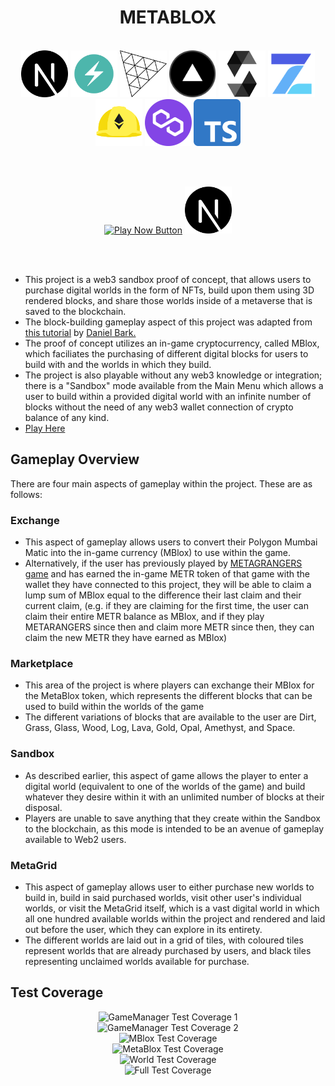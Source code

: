 <div align="center"><h1>METABLOX</h1></div>
</br>
<div align="center">
  <a href="https://nextjs.org/"><img src="./readme_content/stacklogos/NextJS.png" width="75" height="75"></a>
  <a href="https://chakra-ui.com/"><img src="./readme_content/stacklogos/ChakraUI.png" width="75" height="75"></a>
  <a href="https://threejs.org/"><img src="./readme_content/stacklogos/ThreeJS.png" width="75" height="75"></a>
  <a href="https://vercel.com/"><img src="./readme_content/stacklogos/Vercel.png" width="75" height="75"></a>
  <a href="https://docs.soliditylang.org/en/v0.8.17/"><img src="./readme_content/stacklogos/Solidity.png" width="75" height="75"></a>
  <a href="https://www.openzeppelin.com/"><img src="./readme_content/stacklogos/OpenZeppelin.png" width="75" height="75"></a>
  <a href="https://hardhat.org/"><img src="./readme_content/stacklogos/Hardhat.png" width="75" height="75"></a>
  <a href="https://polygon.technology/"><img src="./readme_content/stacklogos/Polygon.png" width="75" height="75"></a>
  <a href="https://www.typescriptlang.org/"><img src="./readme_content/stacklogos/Typescript.png" width="75" height="75"></a>
</div>

<br></br>
<div align="center">
  <a href="https://meta-blox-v1.vercel.app"><img src"./readme_content/playnowbutton.png" width="200" height="50" alt="Play Now Button"></a>
  <a href="https://nextjs.org/"><img src="./readme_content/stacklogos/NextJS.png" width="75" height="75"></a>
</div>

<br></br>
- This project is a web3 sandbox proof of concept, that allows users to purchase digital worlds in the form of NFTs, build upon them using 3D rendered blocks, and share those worlds inside of a metaverse that is saved to the blockchain. 
- The block-building gameplay aspect of this project was adapted from [this tutorial](https://www.youtube.com/watch?v=qpOZup_3P_A) by [Daniel Bark.](https://www.youtube.com/channel/UCgUCptbp4T5saC5WXePe1sw) 
- The proof of concept utilizes an in-game cryptocurrency, called MBlox, which faciliates the purchasing of different digital blocks for users to build with and the worlds in which they build.
- The project is also playable without any web3 knowledge or integration; there is a "Sandbox" mode available from the Main Menu which allows a user to build within a provided digital world with an infinite number of blocks without the need of any web3 wallet connection of crypto balance of any kind.
- [Play Here](https://meta-blox-v1.vercel.app/)

## Gameplay Overview
There are four main aspects of gameplay within the project. These are as follows:

### Exchange
- This aspect of gameplay allows users to convert their Polygon Mumbai Matic into the in-game currency (MBlox) to use within the game.
- Alternatively, if the user has previously played by [METAGRANGERS game](https://github.com/BGHProjects/MetaRanger_v1) and has earned the in-game METR token of that game with the wallet they have connected to this project, they will be able to claim a lump sum of MBlox equal to the difference their last claim and their current claim, (e.g. if they are claiming for the first time, the user can claim their entire METR balance as MBlox, and if they play METARANGERS since then and claim more METR since then, they can claim the new METR they have earned as MBlox)

### Marketplace
- This area of the project is where players can exchange their MBlox for the MetaBlox token, which represents the different blocks that can be used to build within the worlds of the game
- The different variations of blocks that are available to the user are Dirt, Grass, Glass, Wood, Log, Lava, Gold, Opal, Amethyst, and Space.

### Sandbox
- As described earlier, this aspect of game allows the player to enter a digital world (equivalent to one of the worlds of the game) and build whatever they desire within it with an unlimited number of blocks at their disposal.
- Players are unable to save anything that they create within the Sandbox to the blockchain, as this mode is intended to be an avenue of gameplay available to Web2 users.

### MetaGrid
- This aspect of gameplay allows user to either purchase new worlds to build in, build in said purchased worlds, visit other user's individual worlds, or visit the MetaGrid itself, which is a vast digital world in which all one hundred available worlds within the project and rendered and laid out before the user, which they can explore in its entirety.
- The different worlds are laid out in a grid of tiles, with coloured tiles represent worlds that are already purchased by users, and black tiles representing unclaimed worlds available for purchase.

## Test Coverage
<div align="center"><img src"./readme_content/test_coverage/game_manager1.PNG" alt="GameManager Test Coverage 1" /></div>
<div align="center"><img src"./readme_content/test_coverage/game_manager2.PNG" alt="GameManager Test Coverage 2"/></div>
<div align="center"><img src"./readme_content/test_coverage/mblox.PNG" alt="MBlox Test Coverage"/></div>
<div align="center"><img src"./readme_content/test_coverage/metablox.PNG" alt="MetaBlox Test Coverage" /></div>
<div align="center"><img src"./readme_content/test_coverage/world.PNG" alt="World Test Coverage"/></div>
<div align="center"><img src"./readme_content/test_coverage/coverage.PNG" alt="Full Test Coverage" /></div>


